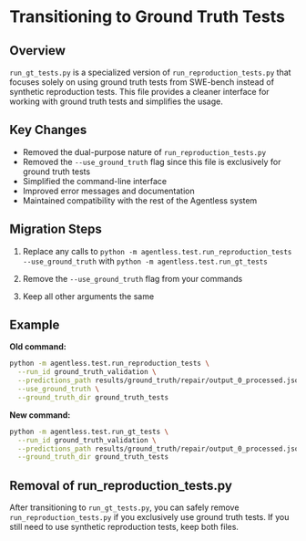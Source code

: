 # Transitioning to Ground Truth Tests

## Overview

`run_gt_tests.py` is a specialized version of `run_reproduction_tests.py` that focuses solely on using ground truth tests from SWE-bench instead of synthetic reproduction tests. This file provides a cleaner interface for working with ground truth tests and simplifies the usage.

## Key Changes

- Removed the dual-purpose nature of `run_reproduction_tests.py`
- Removed the `--use_ground_truth` flag since this file is exclusively for ground truth tests
- Simplified the command-line interface
- Improved error messages and documentation
- Maintained compatibility with the rest of the Agentless system

## Migration Steps

1. Replace any calls to `python -m agentless.test.run_reproduction_tests --use_ground_truth` with `python -m agentless.test.run_gt_tests`

2. Remove the `--use_ground_truth` flag from your commands

3. Keep all other arguments the same

## Example

**Old command:**
```bash
python -m agentless.test.run_reproduction_tests \
  --run_id ground_truth_validation \
  --predictions_path results/ground_truth/repair/output_0_processed.jsonl \
  --use_ground_truth \
  --ground_truth_dir ground_truth_tests
```

**New command:**
```bash
python -m agentless.test.run_gt_tests \
  --run_id ground_truth_validation \
  --predictions_path results/ground_truth/repair/output_0_processed.jsonl \
  --ground_truth_dir ground_truth_tests
```

## Removal of run_reproduction_tests.py

After transitioning to `run_gt_tests.py`, you can safely remove `run_reproduction_tests.py` if you exclusively use ground truth tests. If you still need to use synthetic reproduction tests, keep both files.
